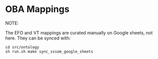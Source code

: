 # OBA Mappings

NOTE:

The EFO and VT mappings are curated manually on Google sheets, not here. They can be synced with:

```
cd src/ontology
sh run.sh make sync_sssom_google_sheets
```